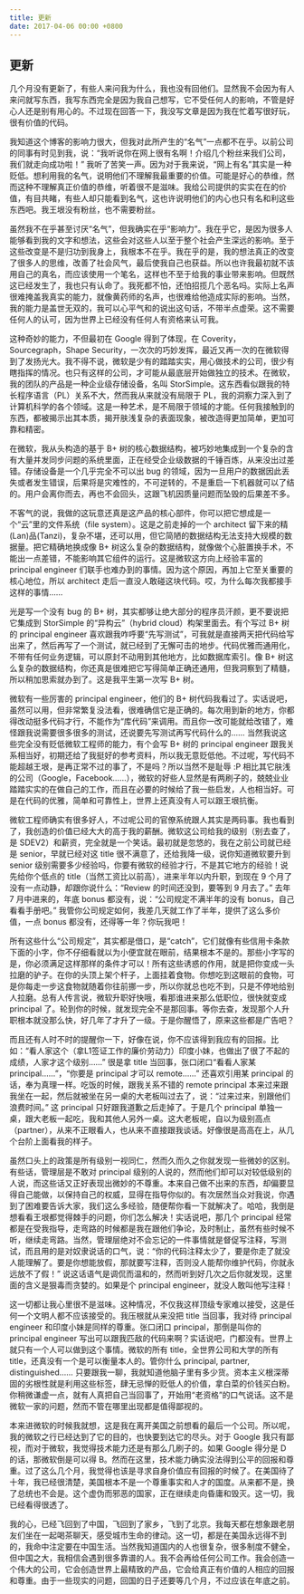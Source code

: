 ```yaml
---
title: 更新
date: 2017-04-06 00:00 +0800
---
```


## 更新

几个月没有更新了，有些人来问我为什么，我也没有回他们。显然我不会因为有人来问就写东西，我写东西完全是因为我自己想写，它不受任何人的影响，不管是好心人还是别有用心的。不过现在回答一下，我没写文章是因为我在忙着写很好玩，很有价值的代码。

我知道这个博客的影响力很大，但我对此所产生的“名气”一点都不在乎。以前公司的同事有时见到我，说：“我听说你在网上很有名啊！介绍几个粉丝来我们公司，我们就走向成功啦！” 我听了苦笑一声。因为对于我来说，“网上有名”其实是一种贬低。想利用我的名气，说明他们不理解我最重要的价值。可能是好心的恭维，然而这种不理解真正价值的恭维，听着很不是滋味。我给公司提供的实实在在的价值，有目共睹，有些人却只能看到名气，这也许说明他们的内心也只有名和利这些东西吧。我王垠没有粉丝，也不需要粉丝。

虽然我不在乎甚至讨厌“名气”，但我确实在乎“影响力”。我在乎它，是因为很多人能够看到我的文字和想法，这些会对这些人以至于整个社会产生深远的影响。至于这些改变是不是归功到我身上，我根本不在乎。我在乎的是，我的想法真正的改变了很多人的思维，改善了社会风气，最后使我自己也获益。所以也许我最初就不该用自己的真名，而应该使用一个笔名，这样也不至于给我的事业带来影响。但既然这已经发生了，我也只有认命了。我死都不怕，还怕招揽几个恶名吗。实际上名声很难掩盖我真实的能力，就像黄药师的名声，也很难给他造成实际的影响。当然，我的能力是盖世无双的，我可以心平气和的说出这句话，不带半点虚荣。这不需要任何人的认可，因为世界上已经没有任何人有资格来认可我。

这种奇妙的能力，不但最初在 Google 得到了体现，在 Coverity，Sourcegraph，Shape Security，一次次的巧妙发挥，最近又再一次的在微软得到了发扬光大。我不得不说，微软是少有的踏踏实实，用心做技术的公司，很少有瞎指挥的情况。也只有这样的公司，才可能从最底层开始做独立的技术。在微软，我的团队的产品是一种企业级存储设备，名叫 StorSimple。这东西看似跟我的特长程序语言（PL）关系不大，然而我从来就没有局限于 PL，我的洞察力深入到了计算机科学的各个领域。这是一种艺术，是不局限于领域的才能。任何我接触到的东西，都被揭示出其本质，揭开肤浅复杂的表面现象，被改造得更加简单，更加可靠和精密。

在微软，我从头构造的基于 B+ 树的核心数据结构，被巧妙地集成到一个复杂的含有大量并发同步问题的系统里面，正在经受企业级数据的千锤百炼，从来没出过差错。存储设备是一个几乎完全不可以出 bug 的领域，因为一旦用户的数据因此丢失或者发生错误，后果将是灾难性的，不可逆转的，不是重启一下机器就可以了结的。用户会离你而去，再也不会回头，这跟飞机因质量问题而坠毁的后果差不多。

不客气的说，我做的这玩意还真是这产品的核心部件，你可以把它想成是一个“云”里的文件系统（file system）。这是之前走掉的一个 architect 留下来的精(Lan)品(Tanzi)，复杂不堪，还可以用，但它简陋的数据结构无法支持大规模的数据量。把它精确地换成像 B+ 树这么复杂的数据结构，就像做个心脏置换手术，不能出一点差错，不能影响其它组件的运行。这是微软这方向上经验丰富的 principal engineer 们联手也难办到的事情。因为这个原因，再加上它至关重要的核心地位，所以 architect 走后一直没人敢碰这块代码。哎，为什么每次我都接手这样的事情……

光是写一个没有 bug 的 B+ 树，其实都够让绝大部分的程序员汗颜，更不要说把它集成到 StorSimple 的“异构云”（hybrid cloud）构架里面去。有个写过 B+ 树的 principal engineer 喜欢跟我咋呼要“先写测试”，可我就是直接两天把代码给写出来了，然后再写了一个测试，就已经到了无懈可击的地步。代码优雅而通用化，不带有任何业务逻辑，可以原封不动用到其他地方，比如数据库索引。像 B+ 树这么复杂的数据结构，你还真是很难把它写得简单正确还通用，但我洞察到了精髓，所以稍加思索就办到了。这是我平生第一次写 B+ 树。

微软有一些厉害的 principal engineer，他们的 B+ 树代码我看过了。实话说吧，虽然可以用，但非常繁复没法看，很难确信它是正确的。每次用到新的地方，你都得改动挺多代码才行，不能作为“库代码”来调用。而且你一改可能就给改错了，难怪跟我说需要很多很多的测试，还说要先写测试再写代码什么的…… 当然我说这些完全没有贬低微软工程师的能力，有个会写 B+ 树的 principal engineer 跟我关系相当好，初期还给了我挺好的参考资料，所以我无意贬低他。不过呢，写代码不能超越王垠，是再正常不过的事了，不是吗？所以当然不是耻辱 :P 相比其它肤浅的公司（Google，Facebook……），微软的好些人显然是有两刷子的，兢兢业业踏踏实实的在做自己的工作，而且在必要的时候给了我一些启发，人也相当好。可是在代码的优雅，简单和可靠性上，世界上还真没有人可以跟王垠抗衡。

微软工程师确实有很多好人，不过呢公司的官僚系统跟人其实是两码事。我也看到了，我创造的价值已经大大的高于我的薪酬。微软这公司给我的级别（别去查了，是 SDEV2）和薪资，完全就是一个笑话。最初就是忽悠的，我在之前公司就已经是 senior，早就已经对这 title 很不满意了，还给我降一级，说你知道微软要升到 senior 级别需要多少经验吗，你要有微软的经验才行，不是其它地方的经验！说先给你个低点的 title（当然工资比以前高），进来半年以内升职，到现在 9 个月了没有一点动静，却跟你说什么：“Review 的时间还没到，要等到 9 月去了。” 去年 7 月中进来的，年底 bonus 都没有，说：“公司规定不满半年的没有 bonus，自己看看手册吧。” 我管你公司规定如何，我差几天就工作了半年，提供了这么多价值，一点 bonus 都没有，还得等一年？你玩我吧！

所有这些什么“公司规定”，其实都是借口，是“catch”，它们就像有些信用卡条款下面的小字，你不仔细看就以为小便宜就在眼前，结果根本不是的。那些小字写的是，你必须满足这样那样的条件才可以！所有这些诱惑的作用，就是把你变成一头拉磨的驴子。在你的头顶上架个杆子，上面挂着食物。你想吃到这眼前的食物，可是你每走一步这食物就随着你往前挪一步，所以你就总也吃不到，只是不停地给别人拉磨。总有人传言说，微软升职好快哦，看那谁进来那么低职位，很快就变成 principal 了。轮到你的时候，就发现完全不是那回事。等你去查，发现那个人升职根本就没那么快，好几年了才升了一级。于是你醒悟了，原来这些都是广告吧？

而且还有人时不时的提醒你一下，好像在说，你不应该得到我应有的回报。比如：“看人家这个（拿L1签证工作的廉价劳动力）印度小妹，也做出了很了不起的成绩，人家才这个级别……” 很是拿 title 当回事，张口闭口“看看人家某 principal……”，“你要是 principal 才可以 remote……” 还喜欢引用某 principal 的话，奉为真理一样。吃饭的时候，跟我关系不错的 remote principal 本来过来跟我坐在一起，然后就被坐在另一桌的大老板叫过去了，说：“过来过来，别跟他们浪费时间。” 这 principal 只好跟我道歉之后走掉了。于是几个 principal 单独一桌，跟大老板一起吃，我和其他人另外一桌。这大老板呢，自以为级别高点（partner），从来不正眼看人，也从来不直接跟我谈话。好像很是高高在上，从几个台阶上面看我的样子。

虽然口头上的政策是所有级别一视同仁，然而久而久之你就发现一些微妙的区别。有些话，管理层是不敢对 principal 级别的人说的，然而他们却可以对较低级别的人说，而这些话又正好表现出微妙的不尊重。本来自己做不出来的东西，却偏要显得自己能做，以保持自己的权威，显得在指导你似的。有次居然当众对我说，你遇到了困难要告诉大家，我们这么多经验，随便帮你看一下就解决了。哈哈，我倒是想看看王垠都觉得棘手的问题，你们怎么解决！实话说吧，那几个 principal 经常都是在受我指导，走弯路的时候都是我在跟他们争论，及时制止，虽然有些时候不听，继续走弯路。当然，管理层绝对不会忘记的一件事情就是督促写注释，写测试，而且用的是对奴隶说话的口气，说：“你的代码注释太少了，要是你走了就没人能理解了。要是你想能放假，那就要写注释，否则没人能帮你维护代码，你就永远放不了假！” 说这话语气是调侃而温和的，然而听到好几次之后你就发现，这里面的含义是狠毒而贪婪的。如果是个 principal engineer，就没人敢叫他写注释！

这一切都让我心里很不是滋味。这种情况，不仅我这样顶级专家难以接受，这是任何一个文明人都不应该接受的。我压根就从来没把 title 当回事，我对待 principal engineer 和印度小妹是同样的尊重。张口闭口 principal，那倒是叫你的 principal engineer 写出可以跟我匹敌的代码来啊？实话说吧，门都没有。世界上就只有一个人可以做到这个事情。微软的所有 title，全世界公司和大学的所有 title，还真没有一个是可以衡量本人的。管你什么 principal, partner, distinguished…… 只要跟我一聊，我就知道他脑子里有多少货。资本主义根深蒂固的劣根性就是利用这些标签，肆无忌惮的贬低人的价值，拿白菜的价钱买白粉。你稍微谦虚一点，就有人真把自己当回事了，开始用“老资格”的口气说话。这不是微软一家的问题，然而不管在哪里出现都是值得鄙视的。

本来进微软的时候我就想，这是我在离开美国之前想看的最后一个公司。所以呢，我的微软之行已经达到了它的目的，也快要到达它的尽头。对于 Google 我只有鄙视，而对于微软，我觉得技术能力还是有那么几刷子的。如果 Google 得分是 D 的话，那微软倒是可以得 B。然而在这里，技术能力确实没法得到公平的回报和尊重。过了这么几个月，我觉得也该是寻求自身价值应有回报的时候了。在美国待了十年，我已经很清楚，美国根本不是一个尊重事实和人才的国度。从来都不是，换了总统也不会是。这个虚伪而邪恶的国家，正在继续走向昏庸和毁灭。这一切，我已经看得很透了。

我的心，已经飞回到了中国，飞回到了家乡，飞到了北京。我每天都在想象跟老朋友们坐在一起喝茶聊天，感受城市生命的律动。这一切，都是在美国永远得不到的，我命中注定要在中国生活。当然我知道国内的人也很复杂，很多制度不健全，但中国之大，我相信会遇到很多靠谱的人。我不会再给任何公司工作。我会创造一个伟大的公司，它会创造世界上最精致的产品，它会给真正有价值的人相应的回报和尊重。由于一些现实的问题，回国的日子还要等几个月，不过应该在年底之前。
